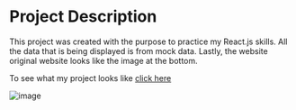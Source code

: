 # Project Description

This project was created with the purpose to practice my React.js skills. All the data that is being displayed is from mock data. Lastly, the website original website looks like the image at the bottom. 

To see what my project looks like [click here](https://sergiorobledo18.github.io/MLB-react-clone-app/)



![image](https://user-images.githubusercontent.com/77807750/177400041-ebbb0378-d97e-47eb-9aef-a29e956b0110.png)
